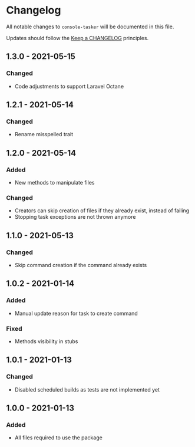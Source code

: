 # Changelog

All notable changes to `console-tasker` will be documented in this file.

Updates should follow the [Keep a CHANGELOG](http://keepachangelog.com/) principles.


## 1.3.0 - 2021-05-15

### Changed
- Code adjustments to support Laravel Octane


## 1.2.1 - 2021-05-14

### Changed
- Rename misspelled trait


## 1.2.0 - 2021-05-14

### Added
- New methods to manipulate files

### Changed
- Creators can skip creation of files if they already exist, instead of failing
- Stopping task exceptions are not thrown anymore


## 1.1.0 - 2021-05-13

### Changed
- Skip command creation if the command already exists


## 1.0.2 - 2021-01-14

### Added
- Manual update reason for task to create command

### Fixed
- Methods visibility in stubs


## 1.0.1 - 2021-01-13

### Changed
- Disabled scheduled builds as tests are not implemented yet


## 1.0.0 - 2021-01-13

### Added
- All files required to use the package

